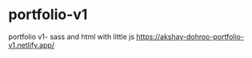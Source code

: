 # portfolio-v1
portfolio v1- sass and html with little js
https://akshay-dohroo-portfolio-v1.netlify.app/
